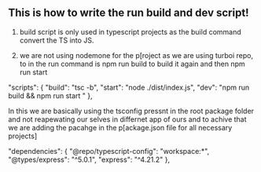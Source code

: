 ## This is how to write the run build and dev script!

1. build script is only used in typescript projects as the build command convert the TS into JS.

2. we are not using nodemone for the p[roject as we are using turboi repo, to in the run command is npm run build to build it again and then npm run start

"scripts": {
"build": "tsc -b",
"start": "node ./dist/index.js",
"dev": "npm run build && npm run start "
},

In this we are basically using the tsconfig pressnt in the root package folder and not reapewating our selves in differnet app of ours and to achive that we are adding the pacahge in the p[ackage.json file for all necessary projects]

"dependencies": {
"@repo/typescript-config": "workspace:\*",
"@types/express": "^5.0.1",
"express": "^4.21.2"
},
